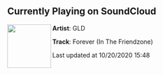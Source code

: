 ## Currently Playing on SoundCloud

[<img align="left" width="100" src="https://i1.sndcdn.com/artworks-nwh4KWqoWE3a3Xip-hm8Sgw-t50x50.jpg">](https://soundcloud.com/gldmusic/forever-in-the-friendzone)

**Artist**: GLD 

**Track**: Forever (In The Friendzone)

Last updated at 10/20/2020 15:48

